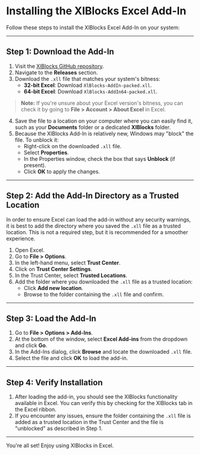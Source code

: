 # Installing the XlBlocks Excel Add-In

Follow these steps to install the XlBlocks Excel Add-In on your system:

---

## Step 1: Download the Add-In

1. Visit the [XlBlocks GitHub repository](https://github.com/charliebone/xlblocks).
2. Navigate to the **Releases** section.
3. Download the `.xll` file that matches your system's bitness:
    - **32-bit Excel**: Download `XlBlocks-AddIn-packed.xll`.
    - **64-bit Excel**: Download `XlBlocks-AddIn64-packed.xll`.
> **Note:** If you're unsure about your Excel version's bitness, you can check it by going to **File > Account > About Excel** in Excel.

4. Save the file to a location on your computer where you can easily find it, such as your **Documents** folder or a dedicated **XlBlocks** folder.
5. Because the XlBlocks Add-In is relatively new, Windows may "block" the file. To unblock it:
    - Right-click on the downloaded `.xll` file.
    - Select **Properties**.
    - In the Properties window, check the box that says **Unblock** (if present).
    - Click **OK** to apply the changes.

---

## Step 2: Add the Add-In Directory as a Trusted Location

In order to ensure Excel can load the add-in without any security warnings, it is best to add the directory where you saved the `.xll` file as a trusted location.
This is not a required step, but it is recommended for a smoother experience.

1. Open Excel.
2. Go to **File > Options**.
3. In the left-hand menu, select **Trust Center**.
4. Click on **Trust Center Settings**.
5. In the Trust Center, select **Trusted Locations**.
6. Add the folder where you downloaded the `.xll` file as a trusted location:
   - Click **Add new location**.
   - Browse to the folder containing the `.xll` file and confirm.

---

## Step 3: Load the Add-In

1. Go to **File > Options > Add-Ins**.
2. At the bottom of the window, select **Excel Add-ins** from the dropdown and click **Go**.
3. In the Add-Ins dialog, click **Browse** and locate the downloaded `.xll` file.
4. Select the file and click **OK** to load the add-in.

---

## Step 4: Verify Installation

1. After loading the add-in, you should see the XlBlocks functionality available in Excel. You can verify this by checking for the XlBlocks tab in the Excel ribbon.
2. If you encounter any issues, ensure the folder containing the `.xll` file is added as a trusted location in the Trust Center and the file is "unblocked" as described in Step 1.

---

You're all set! Enjoy using XlBlocks in Excel.